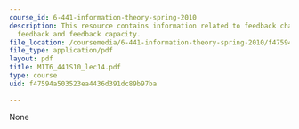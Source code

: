 ```yaml
---
course_id: 6-441-information-theory-spring-2010
description: This resource contains information related to feedback channel, perfect
  feedback and feedback capacity.
file_location: /coursemedia/6-441-information-theory-spring-2010/f47594a503523ea4436d391dc89b97ba_MIT6_441S10_lec14.pdf
file_type: application/pdf
layout: pdf
title: MIT6_441S10_lec14.pdf
type: course
uid: f47594a503523ea4436d391dc89b97ba

---
```

None